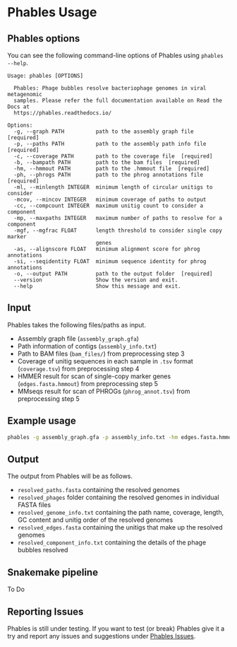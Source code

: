 # Phables Usage

## Phables options

You can see the following command-line options of Phables using `phables --help`.

```
Usage: phables [OPTIONS]

  Phables: Phage bubbles resolve bacteriophage genomes in viral metagenomic
  samples. Please refer the full documentation available on Read the Docs at
  https://phables.readthedocs.io/

Options:
  -g, --graph PATH          path to the assembly graph file  [required]
  -p, --paths PATH          path to the assembly path info file  [required]
  -c, --coverage PATH       path to the coverage file  [required]
  -b, --bampath PATH        path to the bam files  [required]
  -hm, --hmmout PATH        path to the .hmmout file  [required]
  -ph, --phrogs PATH        path to the phrog annotations file  [required]
  -ml, --minlength INTEGER  minimum length of circular unitigs to consider
  -mcov, --mincov INTEGER   minimum coverage of paths to output
  -cc, --compcount INTEGER  maximum unitig count to consider a component
  -mp, --maxpaths INTEGER   maximum number of paths to resolve for a component
  -mgf, --mgfrac FLOAT      length threshold to consider single copy marker
                            genes
  -as, --alignscore FLOAT   minimum alignment score for phrog annotations
  -si, --seqidentity FLOAT  minimum sequence identity for phrog annotations
  -o, --output PATH         path to the output folder  [required]
  --version                 Show the version and exit.
  --help                    Show this message and exit.
```

## Input

Phables takes the following files/paths as input.

* Assembly graph file (`assembly_graph.gfa`)
* Path information of contigs (`assembly_info.txt`)
* Path to BAM files (`bam_files/`) from preprocessing step 3
* Coverage of unitig sequences in each sample in `.tsv` format (`coverage.tsv`) from preprocessing step 4
* HMMER result for scan of single-copy marker genes (`edges.fasta.hmmout`) from preprocessing step 5
* MMseqs result for scan of PHROGs (`phrog_annot.tsv`) from preprocessing step 5

## Example usage

```bash
phables -g assembly_graph.gfa -p assembly_info.txt -hm edges.fasta.hmmout -ph phrog_annot.tsv -c coverage.tsv -b bam_files/ -o /output/path/
```

## Output

The output from Phables will be as follows.

* `resolved_paths.fasta` containing the resolved genomes
* `resolved_phages` folder containing the resolved genomes in individual FASTA files
* `resolved_genome_info.txt` containing the path name, coverage, length, GC content and unitig order of the resolved genomes
* `resolved_edges.fasta` containing the unitigs that make up the resolved genomes
* `resolved_component_info.txt` containing the details of the phage bubbles resolved

## Snakemake pipeline
To Do

## Reporting Issues

Phables is still under testing. If you want to test (or break) Phables give it a try and report any issues and suggestions under [Phables Issues](https://github.com/Vini2/phables/issues).